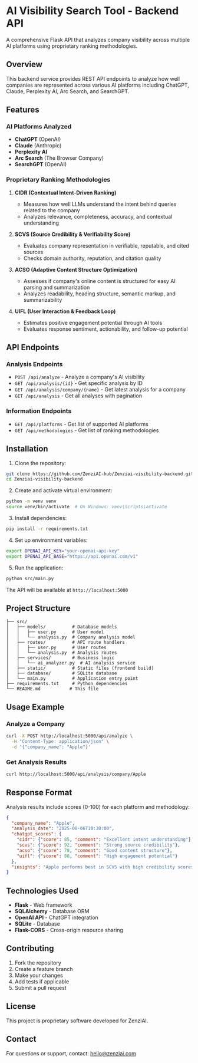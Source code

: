 # AI Visibility Search Tool - Backend API

A comprehensive Flask API that analyzes company visibility across multiple AI platforms using proprietary ranking methodologies.

## Overview

This backend service provides REST API endpoints to analyze how well companies are represented across various AI platforms including ChatGPT, Claude, Perplexity AI, Arc Search, and SearchGPT.

## Features

### AI Platforms Analyzed
- **ChatGPT** (OpenAI)
- **Claude** (Anthropic) 
- **Perplexity AI**
- **Arc Search** (The Browser Company)
- **SearchGPT** (OpenAI)

### Proprietary Ranking Methodologies

1. **CIDR (Contextual Intent-Driven Ranking)**
   - Measures how well LLMs understand the intent behind queries related to the company
   - Analyzes relevance, completeness, accuracy, and contextual understanding

2. **SCVS (Source Credibility & Verifiability Score)**
   - Evaluates company representation in verifiable, reputable, and cited sources
   - Checks domain authority, reputation, and citation quality

3. **ACSO (Adaptive Content Structure Optimization)**
   - Assesses if company's online content is structured for easy AI parsing and summarization
   - Analyzes readability, heading structure, semantic markup, and summarizability

4. **UIFL (User Interaction & Feedback Loop)**
   - Estimates positive engagement potential through AI tools
   - Evaluates response sentiment, actionability, and follow-up potential

## API Endpoints

### Analysis Endpoints
- `POST /api/analyze` - Analyze a company's AI visibility
- `GET /api/analysis/{id}` - Get specific analysis by ID
- `GET /api/analysis/company/{name}` - Get latest analysis for a company
- `GET /api/analysis` - Get all analyses with pagination

### Information Endpoints
- `GET /api/platforms` - Get list of supported AI platforms
- `GET /api/methodologies` - Get list of ranking methodologies

## Installation

1. Clone the repository:
```bash
git clone https://github.com/ZenziAI-hub/Zenziai-visibility-backend.git
cd Zenziai-visibility-backend
```

2. Create and activate virtual environment:
```bash
python -m venv venv
source venv/bin/activate  # On Windows: venv\Scripts\activate
```

3. Install dependencies:
```bash
pip install -r requirements.txt
```

4. Set up environment variables:
```bash
export OPENAI_API_KEY="your-openai-api-key"
export OPENAI_API_BASE="https://api.openai.com/v1"
```

5. Run the application:
```bash
python src/main.py
```

The API will be available at `http://localhost:5000`

## Project Structure

```
├── src/
│   ├── models/          # Database models
│   │   ├── user.py      # User model
│   │   └── analysis.py  # Company analysis model
│   ├── routes/          # API route handlers
│   │   ├── user.py      # User routes
│   │   └── analysis.py  # Analysis routes
│   ├── services/        # Business logic
│   │   └── ai_analyzer.py  # AI analysis service
│   ├── static/          # Static files (frontend build)
│   ├── database/        # SQLite database
│   └── main.py          # Application entry point
├── requirements.txt     # Python dependencies
└── README.md           # This file
```

## Usage Example

### Analyze a Company
```bash
curl -X POST http://localhost:5000/api/analyze \
  -H "Content-Type: application/json" \
  -d '{"company_name": "Apple"}'
```

### Get Analysis Results
```bash
curl http://localhost:5000/api/analysis/company/Apple
```

## Response Format

Analysis results include scores (0-100) for each platform and methodology:

```json
{
  "company_name": "Apple",
  "analysis_date": "2025-08-06T10:30:00",
  "chatgpt_scores": {
    "cidr": {"score": 85, "comment": "Excellent intent understanding"},
    "scvs": {"score": 92, "comment": "Strong source credibility"},
    "acso": {"score": 78, "comment": "Good content structure"},
    "uifl": {"score": 88, "comment": "High engagement potential"}
  },
  "insights": "Apple performs best in SCVS with high credibility scores..."
}
```

## Technologies Used

- **Flask** - Web framework
- **SQLAlchemy** - Database ORM
- **OpenAI API** - ChatGPT integration
- **SQLite** - Database
- **Flask-CORS** - Cross-origin resource sharing

## Contributing

1. Fork the repository
2. Create a feature branch
3. Make your changes
4. Add tests if applicable
5. Submit a pull request

## License

This project is proprietary software developed for ZenziAI.

## Contact

For questions or support, contact: hello@zenziai.com

